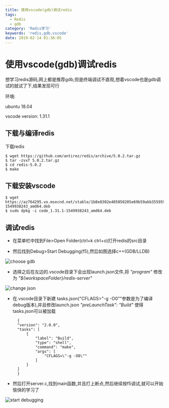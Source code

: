 ```yaml
---
title: 使用vscode(gdb)调试redis
tags:
  - Redis
  - gdb
category: 'Redis学习'
keywords: 'redis,gdb,vscode'
date: 2019-02-14 01:36:05
---
```



# 使用vscode(gdb)调试redis

想学习redis源码,网上都是推荐gdb,但是终端调试不直观,想着vscode也是gdb调试的就试了下,结果发现可行

环境:

ubuntu 18.04

vscode version: 1.31.1


## 下载与编译redis

下载redis 
    
    $ wget https://github.com/antirez/redis/archive/5.0.2.tar.gz 
    $ tar -zvxf 5.0.2.tar.gz
    $ cd redis-5.0.2
    $ make

<!--more-->

## 下载安装vscode

    $ wget https://az764295.vo.msecnd.net/stable/1b8e8302e405050205e69b59abb3559592bb9e60/code_1.31.1-1549938243_amd64.deb
    $ sudo dpkg -i code_1.31.1-1549938243_amd64.deb

## 调试redis

- 在菜单栏中找到File>Open Folder(ctrl+k ctrl+o)打开redis的src目录

- 然后找到Debug>Start Debugging(f5),然后如图选择c++(GDB/LLDB)

![choose gdb](/blog/img/redis_gdb/1.png)

- 选择之后在左边的.vscode目录下会出现launch.json文件,将 *"program"* 修改为 *"${workspaceFolder}/redis-server"*

![change json](/blog/img/redis_gdb/2.png)

- 在.vscode目录下新建 tasks.json("CFLAGS=\"-g -O0\""参数是为了编译debug版本),并且修改launch.json *"preLaunchTask": "Build"* 使得tasks.json可以被加载

        {
        "version": "2.0.0",
        "tasks": [
            {
                "label": "Build", 
                "type": "shell", 
                "command": "make",
                "args": [
                    "CFLAGS=\"-g -O0\""
                ]
            }
        ]
        }

- 然后打开server.c,找到main函数,并且打上断点,然后继续按f5调试,就可以开始愉快的学习了

![start debugging](/blog/img/redis_gdb/3.png)

